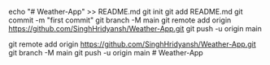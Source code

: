 echo "# Weather-App" >> README.md
git init
git add README.md
git commit -m "first commit"
git branch -M main
git remote add origin https://github.com/SinghHridyansh/Weather-App.git
git push -u origin main

git remote add origin https://github.com/SinghHridyansh/Weather-App.git
git branch -M main
git push -u origin main
#   W e a t h e r - A p p  
 